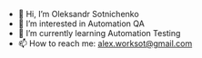 - 👋 Hi, I’m Oleksandr Sotnichenko
- 👀 I’m interested in Automation QA
- 🌱 I’m currently learning  Automation Testing
- 📫 How to reach me: alex.worksot@gmail.com
